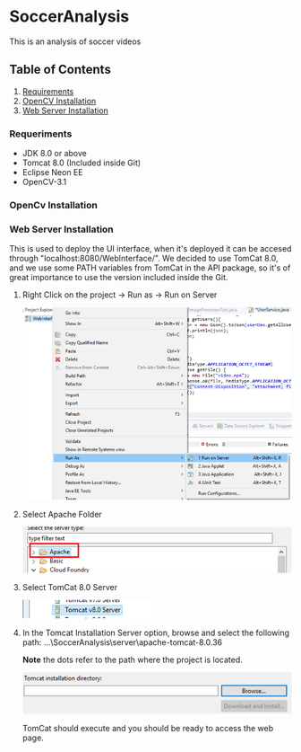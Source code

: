 # SoccerAnalysis
This is an analysis of soccer videos

## Table of Contents
1. [Requirements](#requeriments)
2. [OpenCV Installation](#opencv-installation)
3. [Web Server Installation](#web-server-installation)

### Requeriments

- JDK 8.0 or above
- Tomcat 8.0 (Included inside Git)
- Eclipse Neon EE
- OpenCV-3.1

### OpenCv Installation

### Web Server Installation

This is used to deploy the UI interface, when it's deployed it can be accesed through "localhost:8080/WebInterface/".
We decided to use TomCat 8.0, and we use some PATH variables from TomCat in the API package, so it's of great importance
to use the version included inside the Git. 

1. Right Click on the project -> Run as -> Run on Server

	![Alt text](ImagesReadme/Tutorial1.png?raw=true "Tutorial1")
2. Select Apache Folder

	![Alt text](ImagesReadme/Tutorial2.png?raw=true "Tutorial2")

3. Select TomCat 8.0 Server

	![Alt text](ImagesReadme/Tutorial3.png?raw=true "Tutorial3")

4. In the Tomcat Installation Server option, browse and select the following path: ...\SoccerAnalysis\server\apache-tomcat-8.0.36 

	**Note** the dots refer to the path where the project is located.

	![Alt text](ImagesReadme/Tutorial4.png?raw=true "Tutorial4")

	TomCat should execute and you should be ready to access the web page.

